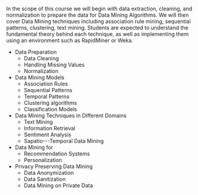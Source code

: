 In the scope of this course we will begin with data extraction, cleaning, and normalization to prepare the data for Data Mining Algorithms. We will then cover Data Mining techniques including association rule mining, sequential patterns, clustering, text mining. Students are expected to understand the fundamental theory behind each technique, as well as implementing them using an environment such as RapidMiner or Weka.

* Data Preparation
  * Data Cleaning
  * Handling Missing Values
  * Normalization
* Data Mining Models
  * Association Rules
  * Sequential Patterns
  * Temporal Patterns
  * Clustering algorithms
  * Classification Models
* Data Mining Techniques in Different Domains
  * Text Mining
  * Information Retrieval
  * Sentiment Analysis
  * Sapatio---Temporal Data Mining
* Data Mining for
  * Recommendation Systems
  * Personalization
* Privacy Preserving Data Mining
  * Data Anonymization
  * Data Sanitization
  * Data Mining on Private Data
